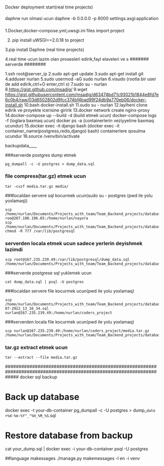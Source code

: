 

Docker deployment start(real time projects)
####
daphne run olmasi ucun
    daphne -b 0.0.0.0 -p 8000 settings.asgi:application
###
1.Docker,docker-compose.yml,uwsgi.ini files import project

2. pip install uWSGI==2.0.18 to project

3.pip install Daphne (real time projects)

4.real time ucun lazim olan prosesleri edirik,fayl elaveleri ve s
#######
serverde
########

1.ssh root@server_ip
2.sudo apt-get update
3.sudo apt-get install git
4.adduser nurlan
5.sudo usermod -aG sudo nurlan
6.visudo (rootla bir user de add edirik,ctrl+O enter,ctrl x)
7.sudo su - nurlan
8.https://gist.github.com/msadig/
9.wget https://gist.githubusercontent.com/msadig/d63474bd71c93021b1844e8fd7e6c0b4/raw/03d6502802d9fcc374bf4bad99f24db9a770eb06/docker-install.sh
10.bash docker-install.sh
11.sudo su - nurlan
12.layiheni clone edirik ve proyekte icerisine giririk
13.docker network create nginx-proxy
14.docker-compose up --build -d (build etmek ucun)
    docker-compose logs -f (loglara baxmaq ucun)
    docker ps -a (containerlerin veziyyetine baxmaq ucundur)
15.docker exec -it django bash (docker exec -it container_name(postgress,redis,django) bash) containerlere qosulma ucundur
16.source /venv/bin/activate


backupdata____


###serverde postgres dump etmek
    
    pg_dumpall -c -U postgres > dump_data.sql

### file compress(tar.gz) etmek ucun

    tar -cvzf media.tar.gz media/


###localdan servere sql kocurmek ucun(sudo su - postgres (pwd ile yolu yoxlamaq))

    scp /home/nurlan/Documents/Projects_with_team/Team_Backend_projects/database_backup/nayora_last/dump_data.sql   roo@207.180.196.65:/home/nurlan/nayora
	scp /home/nurlan/Documents/Projects_with_team/Team_Backend_projects/database_backup/nayora/nayora_data.sql  chmod -R 777 /var/lib/postgresql

### serverden locala etmek ucun sadece yerlerin deyishmek lazimdi
    
    scp root@167.235.239.49:/var/lib/postgresql/dump_data.sql /home/nurlan/Documents/Projects_with_team/Team_Backend_projects/database_backup/nayora

###serverde postgrese sql yuklemek ucun
    
    cat dump_data.sql | psql -U postgres


###localdan servere file kocurmek ucun(pwd ile yolu yoxlamaq)

    scp /home/nurlan/Documents/Projects_with_team/Team_Backend_projects/database_backup/coders_project/dump_12-07-2022_13_16_34.sql  nurlan@167.235.239.49:/home/nurlan/coders_project

###serverden locala file kocurmek ucun(pwd ile yolu yoxlamaq)

    scp nurlan@167.235.239.49:/home/nurlan/coders_project/media.tar.gz  /home/nurlan/Documents/Projects_with_team/Team_Backend_projects/database_backup/coders

### tar.gz extract etmek ucun

    tar --extract --file media.tar.gz
    
#####################################################################################################################
docker sql backup

# Back up database
docker exec -t your-db-container pg_dumpall -c -U postgres > dump_`date +%d-%m-%Y"_"%H_%M_%S`.sql

# Restore database from backup
cat your_dump.sql | docker exec -i your-db-container psql -U postgres 


##language makessages
 ./manage.py makemessages -l en -i venv
